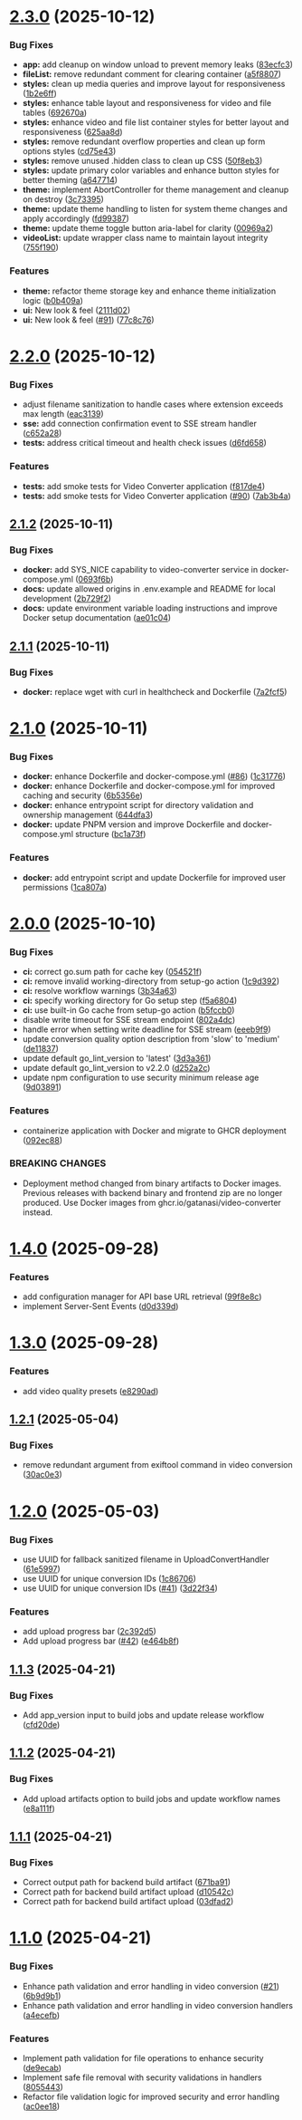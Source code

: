 # [2.3.0](https://github.com/gatanasi/video-converter/compare/v2.2.0...v2.3.0) (2025-10-12)


### Bug Fixes

* **app:** add cleanup on window unload to prevent memory leaks ([83ecfc3](https://github.com/gatanasi/video-converter/commit/83ecfc36a7a69422378f0179d79f6f3c2712de9c))
* **fileList:** remove redundant comment for clearing container ([a5f8807](https://github.com/gatanasi/video-converter/commit/a5f8807a8f7c0d824628844e42b5f14c32f9be16))
* **styles:** clean up media queries and improve layout for responsiveness ([1b2e6ff](https://github.com/gatanasi/video-converter/commit/1b2e6ffeaf242511ffbb3525ba56f9e61a54bb57))
* **styles:** enhance table layout and responsiveness for video and file tables ([692670a](https://github.com/gatanasi/video-converter/commit/692670af1b470399413adbf85c28749792a6beb4))
* **styles:** enhance video and file list container styles for better layout and responsiveness ([625aa8d](https://github.com/gatanasi/video-converter/commit/625aa8db2608f7c8d70675ef235c2c78b0b6ff65))
* **styles:** remove redundant overflow properties and clean up form options styles ([cd75e43](https://github.com/gatanasi/video-converter/commit/cd75e4322b6825754231dd0e94f59d33f68b893e))
* **styles:** remove unused .hidden class to clean up CSS ([50f8eb3](https://github.com/gatanasi/video-converter/commit/50f8eb302dcbe4f3673e1656eb730127038672c7))
* **styles:** update primary color variables and enhance button styles for better theming ([a647714](https://github.com/gatanasi/video-converter/commit/a647714adfd7e2b18decb5e47cd66cbb51716864))
* **theme:** implement AbortController for theme management and cleanup on destroy ([3c73395](https://github.com/gatanasi/video-converter/commit/3c73395742b44567b5a62d5bd92b3c44d4f16243))
* **theme:** update theme handling to listen for system theme changes and apply accordingly ([fd99387](https://github.com/gatanasi/video-converter/commit/fd99387e9383dc590d0c5d5647002a7771cef593))
* **theme:** update theme toggle button aria-label for clarity ([00969a2](https://github.com/gatanasi/video-converter/commit/00969a241d9a9d59151e4cd0bebf67345d1bc6f5))
* **videoList:** update wrapper class name to maintain layout integrity ([755f190](https://github.com/gatanasi/video-converter/commit/755f190c54d28d7ef9db1c46869b0f60f48dc4fc))


### Features

* **theme:** refactor theme storage key and enhance theme initialization logic ([b0b409a](https://github.com/gatanasi/video-converter/commit/b0b409aa92e72009d8a2c70452bbca7704f1345f))
* **ui:** New look & feel ([2111d02](https://github.com/gatanasi/video-converter/commit/2111d02ab5a356a6d2ad92681c0bb11a8ea634a1))
* **ui:** New look & feel ([#91](https://github.com/gatanasi/video-converter/issues/91)) ([77c8c76](https://github.com/gatanasi/video-converter/commit/77c8c7672925fda2cee59ca91ad0571344e7cf36))

# [2.2.0](https://github.com/gatanasi/video-converter/compare/v2.1.2...v2.2.0) (2025-10-12)


### Bug Fixes

* adjust filename sanitization to handle cases where extension exceeds max length ([eac3139](https://github.com/gatanasi/video-converter/commit/eac3139d7d2036d38f316c6c46745b5f9d370db3))
* **sse:** add connection confirmation event to SSE stream handler ([c652a28](https://github.com/gatanasi/video-converter/commit/c652a288b62c275896c05dece0b123a6a4146ae8))
* **tests:** address critical timeout and health check issues ([d6fd658](https://github.com/gatanasi/video-converter/commit/d6fd6586b5c172cf91615953c987a8b26081772f))


### Features

* **tests:** add smoke tests for Video Converter application ([f817de4](https://github.com/gatanasi/video-converter/commit/f817de4db50b3092808c1ebcc7942fe71b8c6910))
* **tests:** add smoke tests for Video Converter application ([#90](https://github.com/gatanasi/video-converter/issues/90)) ([7ab3b4a](https://github.com/gatanasi/video-converter/commit/7ab3b4a853abbe93591aea467c7372131ef3dff8))

## [2.1.2](https://github.com/gatanasi/video-converter/compare/v2.1.1...v2.1.2) (2025-10-11)


### Bug Fixes

* **docker:** add SYS_NICE capability to video-converter service in docker-compose.yml ([0693f6b](https://github.com/gatanasi/video-converter/commit/0693f6b27ae6410a901e45a5030d5c7899587672))
* **docs:** update allowed origins in .env.example and README for local development ([2b729f2](https://github.com/gatanasi/video-converter/commit/2b729f2475e9a087fc034a4bf3a7a2673d0993b5))
* **docs:** update environment variable loading instructions and improve Docker setup documentation ([ae01c04](https://github.com/gatanasi/video-converter/commit/ae01c048d3636d809798be8232cd31ff754f6a3b))

## [2.1.1](https://github.com/gatanasi/video-converter/compare/v2.1.0...v2.1.1) (2025-10-11)


### Bug Fixes

* **docker:** replace wget with curl in healthcheck and Dockerfile ([7a2fcf5](https://github.com/gatanasi/video-converter/commit/7a2fcf58f85de3bbfaca673fe2f458711f6ab877))

# [2.1.0](https://github.com/gatanasi/video-converter/compare/v2.0.1...v2.1.0) (2025-10-11)


### Bug Fixes

* **docker:** enhance Dockerfile and docker-compose.yml ([#86](https://github.com/gatanasi/video-converter/issues/86)) ([1c31776](https://github.com/gatanasi/video-converter/commit/1c3177697037d9e6af1a7c6c05c1ab1c16909e64))
* **docker:** enhance Dockerfile and docker-compose.yml for improved caching and security ([6b5356e](https://github.com/gatanasi/video-converter/commit/6b5356ea138ac1c9d8098f0955ebbc5b3abd5ed8))
* **docker:** enhance entrypoint script for directory validation and ownership management ([644dfa3](https://github.com/gatanasi/video-converter/commit/644dfa3f0f98014b63743d5d5c83d582fa1cfe46))
* **docker:** update PNPM version and improve Dockerfile and docker-compose.yml structure ([bc1a73f](https://github.com/gatanasi/video-converter/commit/bc1a73f6a34f2b85efad4d2f2ebdde5c081751ce))


### Features

* **docker:** add entrypoint script and update Dockerfile for improved user permissions ([1ca807a](https://github.com/gatanasi/video-converter/commit/1ca807ab1fd382b58d9d0529f8c4a1559f836379))

# [2.0.0](https://github.com/gatanasi/video-converter/compare/v1.4.0...v2.0.0) (2025-10-10)


### Bug Fixes

* **ci:** correct go.sum path for cache key ([054521f](https://github.com/gatanasi/video-converter/commit/054521fb924fb1f821a9014fcff440b744f5d35a))
* **ci:** remove invalid working-directory from setup-go action ([1c9d392](https://github.com/gatanasi/video-converter/commit/1c9d39200e837f5876bd647349781c9a14a7c8c7))
* **ci:** resolve workflow warnings ([3b34a63](https://github.com/gatanasi/video-converter/commit/3b34a63129bf3562d5d863e65c5bae4dd5ab57b8))
* **ci:** specify working directory for Go setup step ([f5a6804](https://github.com/gatanasi/video-converter/commit/f5a680426e76b1f65dba599cd93a91d45f16f3b1))
* **ci:** use built-in Go cache from setup-go action ([b5fccb0](https://github.com/gatanasi/video-converter/commit/b5fccb0e4e32a87bd1d7b6def2012b2a2aa5ed4a))
* disable write timeout for SSE stream endpoint ([802a4dc](https://github.com/gatanasi/video-converter/commit/802a4dcd2e854516afc10e30e97747ae9301c193))
* handle error when setting write deadline for SSE stream ([eeeb9f9](https://github.com/gatanasi/video-converter/commit/eeeb9f9b2f595810ddabaff255c0f73f1496d626))
* update conversion quality option description from 'slow' to 'medium' ([de11837](https://github.com/gatanasi/video-converter/commit/de11837be8c61c521c7a7ecfb4abf317b7388300))
* update default go_lint_version to 'latest' ([3d3a361](https://github.com/gatanasi/video-converter/commit/3d3a361e1ed3c009ccc5a40f45bd6531769d72e2))
* update default go_lint_version to v2.2.0 ([d252a2c](https://github.com/gatanasi/video-converter/commit/d252a2c3f6293ba327793168691cc0badd495e15))
* update npm configuration to use security minimum release age ([9d03891](https://github.com/gatanasi/video-converter/commit/9d03891e3d968492e1b02b74a44ad3310afdd2b5))


### Features

* containerize application with Docker and migrate to GHCR deployment ([092ec88](https://github.com/gatanasi/video-converter/commit/092ec88c3aff1235c583ac354311a49b458c39be))


### BREAKING CHANGES

* Deployment method changed from binary artifacts to Docker images. Previous releases with backend binary and frontend zip are no longer produced. Use Docker images from ghcr.io/gatanasi/video-converter instead.

# [1.4.0](https://github.com/gatanasi/video-converter/compare/v1.3.1...v1.4.0) (2025-09-28)


### Features

* add configuration manager for API base URL retrieval ([99f8e8c](https://github.com/gatanasi/video-converter/commit/99f8e8c455283b4cfa00aea2cb17e10190b05ea8))
* implement Server-Sent Events ([d0d339d](https://github.com/gatanasi/video-converter/commit/d0d339d0cdc587565a9df351c6745e412090e169))

# [1.3.0](https://github.com/gatanasi/video-converter/compare/v1.2.4...v1.3.0) (2025-09-28)


### Features

* add video quality presets ([e8290ad](https://github.com/gatanasi/video-converter/commit/e8290ad4c97fec581239eb3dc9ff55ec6006c7bd))

## [1.2.1](https://github.com/gatanasi/video-converter/compare/v1.2.0...v1.2.1) (2025-05-04)


### Bug Fixes

* remove redundant argument from exiftool command in video conversion ([30ac0e3](https://github.com/gatanasi/video-converter/commit/30ac0e39369965a94e652195f4b284c3a04b4c2f))

# [1.2.0](https://github.com/gatanasi/video-converter/compare/v1.1.4...v1.2.0) (2025-05-03)


### Bug Fixes

* use UUID for fallback sanitized filename in UploadConvertHandler ([61e5997](https://github.com/gatanasi/video-converter/commit/61e59974473654469bb4d3cfbced39168658102d))
* use UUID for unique conversion IDs ([1c86706](https://github.com/gatanasi/video-converter/commit/1c86706fcb8662fcbb7a5937e08cf986394f51c6))
* use UUID for unique conversion IDs ([#41](https://github.com/gatanasi/video-converter/issues/41)) ([3d22f34](https://github.com/gatanasi/video-converter/commit/3d22f34689cf8fd5914c3c696dac964a40637e15))


### Features

* add upload progress bar ([2c392d5](https://github.com/gatanasi/video-converter/commit/2c392d5440edc0bda533842b5bf6767e6d7de6ad))
* Add upload progress bar ([#42](https://github.com/gatanasi/video-converter/issues/42)) ([e464b8f](https://github.com/gatanasi/video-converter/commit/e464b8f95b741db12d48eb97932b00c15d9aa53b))

## [1.1.3](https://github.com/gatanasi/video-converter/compare/v1.1.2...v1.1.3) (2025-04-21)


### Bug Fixes

* Add app_version input to build jobs and update release workflow ([cfd20de](https://github.com/gatanasi/video-converter/commit/cfd20de3c95e9eaeb5dc2f40e97afc37a79fa7c8))

## [1.1.2](https://github.com/gatanasi/video-converter/compare/v1.1.1...v1.1.2) (2025-04-21)


### Bug Fixes

* Add upload artifacts option to build jobs and update workflow names ([e8a111f](https://github.com/gatanasi/video-converter/commit/e8a111f36e02d98c117ba9eff155c20f933fc1ae))

## [1.1.1](https://github.com/gatanasi/video-converter/compare/v1.1.0...v1.1.1) (2025-04-21)


### Bug Fixes

* Correct output path for backend build artifact ([671ba91](https://github.com/gatanasi/video-converter/commit/671ba91ab0d6492eb8d38451454246275bb7c162))
* Correct path for backend build artifact upload ([d10542c](https://github.com/gatanasi/video-converter/commit/d10542c655df61a0c3743173399d48cb1d94a7a8))
* Correct path for backend build artifact upload ([03dfad2](https://github.com/gatanasi/video-converter/commit/03dfad2cd91c7d5df0065e97ff403a99d101e8ea))

# [1.1.0](https://github.com/gatanasi/video-converter/compare/v1.0.0...v1.1.0) (2025-04-21)


### Bug Fixes

* Enhance path validation and error handling in video conversion ([#21](https://github.com/gatanasi/video-converter/issues/21)) ([6b9d9b1](https://github.com/gatanasi/video-converter/commit/6b9d9b1453b70805ec9e81d7962ec45e652e696b))
* Enhance path validation and error handling in video conversion handlers ([a4ecefb](https://github.com/gatanasi/video-converter/commit/a4ecefb87ed806de56d7bba1fd55739cc817261c))


### Features

* Implement path validation for file operations to enhance security ([de9ecab](https://github.com/gatanasi/video-converter/commit/de9ecab941a83437772a6dec73b004bb72db054a))
* Implement safe file removal with security validations in handlers ([8055443](https://github.com/gatanasi/video-converter/commit/8055443e97f3a4cf3786edd95a8af3f8fa1c5b89))
* Refactor file validation logic for improved security and error handling ([ac0ee18](https://github.com/gatanasi/video-converter/commit/ac0ee181f69b7b5003fde6c76eebd613905285f6))
